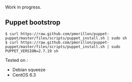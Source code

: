 Work in progress.

## Puppet bootstrop

    $ curl https://raw.github.com/pmorillon/puppet-puppet/master/files/scripts/puppet_install.sh | sudo sh
    $ curl https://raw.github.com/pmorillon/puppet-puppet/master/files/scripts/puppet_install.sh | sudo PUPPET_VERSION=2.7.19 sh

Tested on :

* Debian squeeze
* CentOS 6.3


